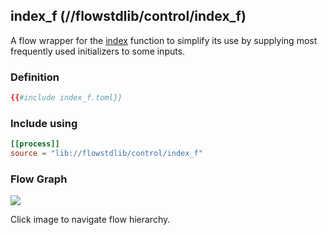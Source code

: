 ## index_f (//flowstdlib/control/index_f)
A flow wrapper for the [index](index/index.md) function to simplify its use by supplying most frequently
used initializers to some inputs. 
 
### Definition
```toml
{{#include index_f.toml}}
```

### Include using
```toml
[[process]]
source = "lib://flowstdlib/control/index_f"
```

### Flow Graph
<a href="index_f.dot.svg" target="_blank"><img src="index_f.dot.svg"></a>

Click image to navigate flow hierarchy.